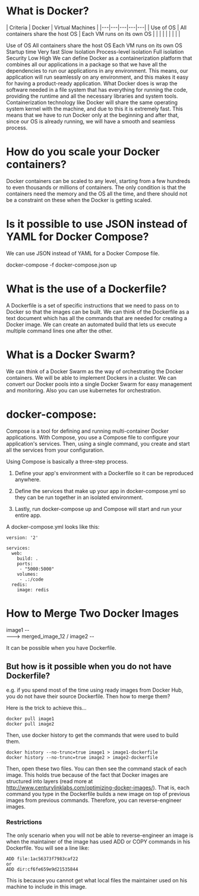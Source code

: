 # What is Docker?

|  Criteria | Docker  | Virtual Machines  |
|---|---|---|---|---|
| Use of OS  | All containers share the host OS  |  	Each VM runs on its own OS |
|   |   |   |
|   |   |   |

	                                    	                          
Use of OS	All containers share the host OS	Each VM runs on its own OS
Startup time	Very fast	Slow
Isolation	Process-level isolation	Full isolation
Security	Low	High
We can define Docker as a containerization platform that combines all our applications in a package so that we have all the dependencies to run our applications in any environment. This means, our application will run seamlessly on any environment, and this makes it easy for having a product-ready application. What Docker does is wrap the software needed in a file system that has everything for running the code, providing the runtime and all the necessary libraries and system tools. Containerization technology like Docker will share the same operating system kernel with the machine, and due to this it is extremely fast. This means that we have to run Docker only at the beginning and after that, since our OS is already running, we will have a smooth and seamless process.

# How do you scale your Docker containers?

Docker containers can be scaled to any level, starting from a few hundreds to even thousands or millions of containers. The only condition is that the containers need the memory and the OS all the time, and there should not be a constraint on these when the Docker is getting scaled.

# Is it possible to use JSON instead of YAML for Docker Compose?

We can use JSON instead of YAML for a Docker Compose file.

docker-compose -f docker-compose.json up

# What is the use of a Dockerfile?

A Dockerfile is a set of specific instructions that we need to pass on to Docker so that the images can be built. We can think of the Dockerfile as a text document which has all the commands that are needed for creating a Docker image. We can create an automated build that lets us execute multiple command lines one after the other.

# What is a Docker Swarm?

We can think of a Docker Swarm as the way of orchestrating the Docker containers. We will be able to implement Dockers in a cluster. We can convert our Docker pools into a single Docker Swarm for easy management and monitoring. Also you can use kubernetes for orchestration.

# docker-compose:

Compose is a tool for defining and running multi-container Docker applications. With Compose, you use a Compose file to configure your application's services. Then, using a single command, you create and start all the services from your configuration.

Using Compose is basically a three-step process.

1. Define your app's environment with a Dockerfile so it can be reproduced anywhere.

2. Define the services that make up your app in docker-compose.yml so they can be run together in an isolated environment.

3. Lastly, run docker-compose up and Compose will start and run your entire app.

A docker-compose.yml looks like this:

```
version: '2'

services:
  web:
    build: .
    ports:
     - "5000:5000"
    volumes:
     - .:/code
  redis:
    image: redis
```

# How to Merge Two Docker Images

image1 --
            \
             ---> merged_image_12
            /
image2 --


It can be possible when you have Dockerfile.

## But how is it possible when you do not have Dockerfile?
e.g. if you spend most of the time using ready images from Docker Hub, you do not have their source Dockerfile. Then how to merge them?

Here is the trick to achieve this...

```
docker pull image1
docker pull image2
```

Then, use docker history to get the commands that were used to build them.

```
docker history --no-trunc=true image1 > image1-dockerfile
docker history --no-trunc=true image2 > image2-dockerfile
```

Then, open these two files. You can then see the command stack of each image. This holds true because of the fact that Docker images are structured into layers (read more at http://www.centurylinklabs.com/optimizing-docker-images/). That is, each command you type in the Dockerfile builds a new image on top of previous images from previous commands. Therefore, you can reverse-engineer images.

### Restrictions

The only scenario when you will not be able to reverse-engineer an image is when the maintainer of the image has used ADD or COPY commands in his Dockerfile. You will see a line like:

```
ADD file:1ac56373f7983caf22
or 
ADD dir:cf6fe659e9d21535844
```

This is because you cannot get what local files the maintainer used on his machine to include in this image.


